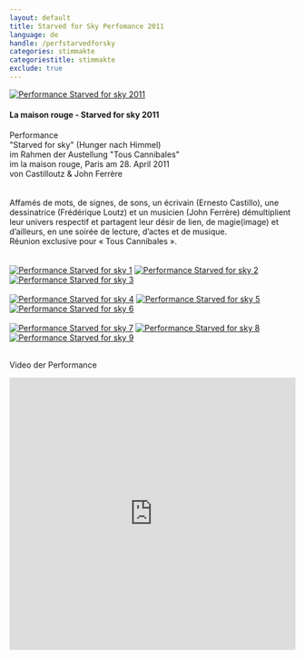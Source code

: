 ```yaml
---
layout: default
title: Starved for Sky Perfomance 2011
language: de
handle: /perfstarvedforsky
categories: stimmakte
categoriestitle: stimmakte
exclude: true
---
```


<a rel="lightbox" data-lightbox="example-1" href="/galeries/performance-starvedforsky/devant-starved-for-sky001-Ernesto-Castillo.jpg" title="Performance Starved for sky 2011"><img src="/galeries/performance-starvedforsky/devant-starved-for-sky001-Ernesto-Castillo.jpg" alt="Performance Starved for sky 2011" class="img-left"></a>
#### La maison rouge - Starved for sky 2011  
  
Performance  
"Starved for sky" (Hunger nach Himmel)  
im Rahmen der Austellung "Tous Cannibales"  
im la maison rouge, Paris  am  28. April 2011  
von Castilloutz & John Ferrère  
<br style="clear:both" />
<br style="clear:both" />
Affamés de mots, de signes, de sons, un écrivain (Ernesto Castillo), une dessinatrice (Frédérique Loutz) et un musicien (John Ferrère) démultiplient leur univers respectif et partagent leur désir de lien, de magie(image) et d’ailleurs, en une soirée de lecture, d’actes et de musique.  
Réunion exclusive pour « Tous Cannibales ».  
<br style="clear:both" />
<br style="clear:both" />
<a rel="lightbox" data-lightbox="example-1" href="/galeries/performance-starvedforsky/hungernachhimmel_Seite_16.jpg" title="Performance Starved for sky 1"><img src="/galeries/performance-starvedforsky/hungernachhimmel_Seite_16.jpg" alt="Performance Starved for sky 1" class="img-left3"></a>
<a rel="lightbox" data-lightbox="example-1" href="/galeries/performance-starvedforsky/hungernachhimmel_Seite_21.jpg" title="Performance Starved for sky 2"><img src="/galeries/performance-starvedforsky/hungernachhimmel_Seite_21.jpg" alt="Performance Starved for sky 2" class="img-left3"></a>
<a rel="lightbox" data-lightbox="example-1" href="/galeries/performance-starvedforsky/hungernachhimmel_Seite_13.jpg" title="Performance Starved for sky 3"><img src="/galeries/performance-starvedforsky/hungernachhimmel_Seite_13.jpg" alt="Performance Starved for sky 3" class="img-left3"></a>
<br style="clear:both" />
<br style="clear:both" />
<a rel="lightbox" data-lightbox="example-1" href="/galeries/performance-starvedforsky/hungernachhimmel_Seite_10.jpg" title="Performance Starved for sky 4"><img src="/galeries/performance-starvedforsky/hungernachhimmel_Seite_10.jpg" alt="Performance Starved for sky 4" class="img-left3"></a>
<a rel="lightbox" data-lightbox="example-1" href="/galeries/performance-starvedforsky/hungernachhimmel_Seite_40.jpg" title="Performance Starved for sky 5"><img src="/galeries/performance-starvedforsky/hungernachhimmel_Seite_40.jpg" alt="Performance Starved for sky 5" class="img-left3"></a>
<a rel="lightbox" data-lightbox="example-1" href="/galeries/performance-starvedforsky/hungernachhimmel_Seite_18.jpg" title="Performance Starved for sky 6"><img src="/galeries/performance-starvedforsky/hungernachhimmel_Seite_18.jpg" alt="Performance Starved for sky 6" class="img-left3"></a>
<br style="clear:both" />
<br style="clear:both" />
<a rel="lightbox" data-lightbox="example-1" href="/galeries/performance-starvedforsky/hungernachhimmel_Seite_31.jpg" title="Performance Starved for sky 7"><img src="/galeries/performance-starvedforsky/hungernachhimmel_Seite_31.jpg" alt="Performance Starved for sky 7" class="img-left3"></a>
<a rel="lightbox" data-lightbox="example-1" href="/galeries/performance-starvedforsky/hungernachhimmel_Seite_44.jpg" title="Performance Starved for sky 8"><img src="/galeries/performance-starvedforsky/hungernachhimmel_Seite_44.jpg" alt="Performance Starved for sky 8" class="img-left3"></a>
<a rel="lightbox" data-lightbox="example-1" href="/galeries/performance-starvedforsky/hungernachhimmel_Seite_47.jpg" title="Performance Starved for sky 9"><img src="/galeries/performance-starvedforsky/hungernachhimmel_Seite_47.jpg" alt="Performance Starved for sky 9" class="img-left3"></a>
<br style="clear:both" />
<br style="clear:both" />


Video der Performance  
  
<iframe width="100%" height="480" src="https://www.youtube.com/embed/AxC1yTTv6To?rel=0" frameborder="0" allowfullscreen></iframe>
